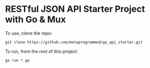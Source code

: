 # RESTful JSON API Starter Project with Go & Mux

To use, clone the repo:

```
git clone https://github.com/metaprogrammed/go_api_starter.git
``` 


To run, from the root of this project:

```
go run *.go
```
